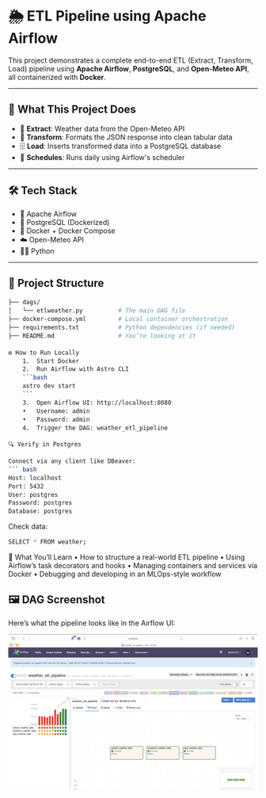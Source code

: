 

# 🌦️ ETL Pipeline using Apache Airflow

This project demonstrates a complete end-to-end ETL (Extract, Transform, Load) pipeline using **Apache Airflow**, **PostgreSQL**, and **Open-Meteo API**, all containerized with **Docker**.

---

## 🚀 What This Project Does

- 🔄 **Extract**: Weather data from the Open-Meteo API
- 🔧 **Transform**: Formats the JSON response into clean tabular data
- 🗄️ **Load**: Inserts transformed data into a PostgreSQL database
- 📅 **Schedules**: Runs daily using Airflow's scheduler

---

## 🛠️ Tech Stack

- 🧬 Apache Airflow
- 🐘 PostgreSQL (Dockerized)
- 🐳 Docker + Docker Compose
- ☁️ Open-Meteo API
- 🧑‍💻 Python

---

## 📂 Project Structure

```bash
├── dags/
│   └── etlweather.py          # The main DAG file
├── docker-compose.yml         # Local container orchestration
├── requirements.txt           # Python dependencies (if needed)
├── README.md                  # You’re looking at it 

⚙️ How to Run Locally
	1.	Start Docker
	2.	Run Airflow with Astro CLI 
    ```bash
    astro dev start
    ```
    3.	Open Airflow UI: http://localhost:8080
	•	Username: admin
	•	Password: admin
	4.	Trigger the DAG: weather_etl_pipeline 

🔍 Verify in Postgres

Connect via any client like DBeaver: 
``` bash
Host: localhost
Port: 5432
User: postgres
Password: postgres
Database: postgres
```

Check data:
```bash
SELECT * FROM weather;
```
🧠 What You’ll Learn
	•	How to structure a real-world ETL pipeline
	•	Using Airflow’s task decorators and hooks
	•	Managing containers and services via Docker
	•	Debugging and developing in an MLOps-style workflow 

    
## 🖼️ DAG Screenshot

Here’s what the pipeline looks like in the Airflow UI:

![DAG Screenshot](assets/dag_screenshot.png) 
